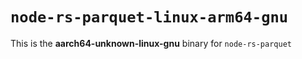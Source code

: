 # `node-rs-parquet-linux-arm64-gnu`

This is the **aarch64-unknown-linux-gnu** binary for `node-rs-parquet`
